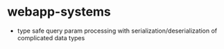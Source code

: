 # webapp-systems

- type safe query param processing with serialization/deserialization of complicated data types
